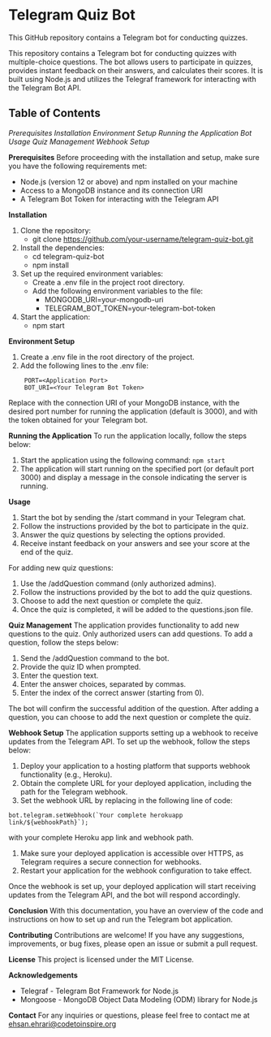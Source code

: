 # Telegram Quiz Bot
This GitHub repository contains a Telegram bot for conducting quizzes.  

This repository contains a Telegram bot for conducting quizzes with multiple-choice questions. The bot allows users to participate in quizzes, provides instant feedback on their answers, and calculates their scores. It is built using Node.js and utilizes the Telegraf framework for interacting with the Telegram Bot API.
<h2>Table of Contents</h2>

*Prerequisites*
*Installation*
*Environment Setup*
*Running the Application*
*Bot Usage*
*Quiz Management*
*Webhook Setup*


**Prerequisites**
 Before proceeding with the installation and setup, make sure you have the following requirements met:

 * Node.js (version 12 or above) and npm installed on your machine
 * Access to a MongoDB instance and its connection URI
 * A Telegram Bot Token for interacting with the Telegram API

**Installation**
  1. Clone the repository:
      * git clone https://github.com/your-username/telegram-quiz-bot.git
  2. Install the dependencies:
      * cd telegram-quiz-bot
      * npm install
  3. Set up the required environment variables:
      * Create a .env file in the project root directory.
      * Add the following environment variables to the file:
        - MONGODB_URI=your-mongodb-uri
        - TELEGRAM_BOT_TOKEN=your-telegram-bot-token
  4. Start the application:
      * npm start

**Environment Setup**
1. Create a .env file in the root directory of the project.
2. Add the following lines to the .env file:
   ```MONGODB_URI=<Your MongoDB URI>
    PORT=<Application Port>
    BOT_URI=<Your Telegram Bot Token>
    ```
Replace <Your MongoDB URI> with the connection URI of your MongoDB instance, <Application Port> with the desired port number for running the application (default is 3000), and <Your Telegram Bot Token> with the token obtained for your Telegram bot.

**Running the Application**
To run the application locally, follow the steps below:
1. Start the application using the following command:
```npm start```
2. The application will start running on the specified port (or default port 3000) and display a message in the console indicating the server is running.
   
**Usage**
  1. Start the bot by sending the /start command in your Telegram chat.
  2. Follow the instructions provided by the bot to participate in the quiz.
  3. Answer the quiz questions by selecting the options provided.
  4. Receive instant feedback on your answers and see your score at the end of the quiz.
  
For adding new quiz questions:

  1. Use the /addQuestion command (only authorized admins).
  2. Follow the instructions provided by the bot to add the quiz questions.
  3. Choose to add the next question or complete the quiz.
  4. Once the quiz is completed, it will be added to the questions.json file.

**Quiz Management**
The application provides functionality to add new questions to the quiz. Only authorized users can add questions. To add a question, follow the steps below:
1. Send the /addQuestion command to the bot.
2. Provide the quiz ID when prompted.
3. Enter the question text.
4. Enter the answer choices, separated by commas.
5. Enter the index of the correct answer (starting from 0).

The bot will confirm the successful addition of the question. After adding a question, you can choose to add the next question or complete the quiz.

**Webhook Setup**
The application supports setting up a webhook to receive updates from the Telegram API. To set up the webhook, follow the steps below:

1. Deploy your application to a hosting platform that supports webhook functionality (e.g., Heroku).
2. Obtain the complete URL for your deployed application, including the path for the Telegram webhook.
3. Set the webhook URL by replacing <complete-herokuapp-link> in the following line of code:

```bot.telegram.setWebhook(`Your complete herokuapp link/${webhookPath}`);```

with your complete Heroku app link and webhook path.

1. Make sure your deployed application is accessible over HTTPS, as Telegram requires a secure connection for webhooks.
2. Restart your application for the webhook configuration to take effect.

Once the webhook is set up, your deployed application will start receiving updates from the Telegram API, and the bot will respond accordingly.

**Conclusion**
With this documentation, you have an overview of the code and instructions on how to set up and run the Telegram bot application. 

**Contributing**
  Contributions are welcome! If you have any suggestions, improvements, or bug fixes, please open an issue or submit a pull request.

**License**
  This project is licensed under the MIT License.

**Acknowledgements**
  * Telegraf - Telegram Bot Framework for Node.js
  * Mongoose - MongoDB Object Data Modeling (ODM) library for Node.js

**Contact**
    For any inquiries or questions, please feel free to contact me at ehsan.ehrari@codetoinspire.org
  
